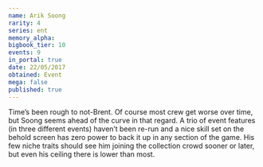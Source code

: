 ```yaml
---
name: Arik Soong
rarity: 4
series: ent
memory_alpha:
bigbook_tier: 10
events: 9
in_portal: true
date: 22/05/2017
obtained: Event
mega: false
published: true
---
```


Time’s been rough to not-Brent. Of course most crew get worse over time, but Soong seems ahead of the curve in that regard. A trio of event features (in three different events) haven’t been re-run and a nice skill set on the behold screen has zero power to back it up in any section of the game. His few niche traits should see him joining the collection crowd sooner or later, but even his ceiling there is lower than most.
